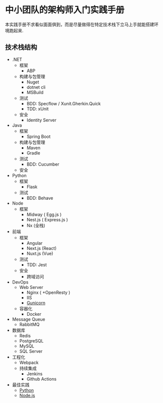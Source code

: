 # 中小团队的架构师入门实践手册

本实践手册不求看似面面俱到，而是尽量做得在特定技术栈下立马上手就能搭建环境跑起来.

## 技术栈结构

* .NET
  * 框架
    * ABP
  * 构建与包管理
    * Nuget
    * dotnet cli
    * MSBuild
  * 测试
    * BDD: Specflow / Xunit.Gherkin.Quick
    * TDD: xUnit
  * 安全
    * Identity Server
* Java
  * 框架
    * Spring Boot
  * 构建与包管理
    * Maven
    * Gradle
  * 测试
    * BDD: Cucumber
  * 安全
* Python
  * 框架
    * Flask
  * 测试
    * BDD: Behave  
* Node
  * 框架
    * Midway ( Egg.js )
    * Nest.js ( Express.js )
    * Nx (全栈)
* 前端
  * 框架
    * Angular
    * Next.js (React)
    * Nuxt.js (Vue)
  * 测试
    * TDD: Jest
  * 安全
    * 跨域访问
* DevOps
  * Web Server
    * Nginx ( +OpenResty )
    * IIS
    * [Gunicorn](https://gunicorn.org)
  * 容器化
    * Docker
* Message Queue
  * RabbitMQ  
* 数据库
  * Redis
  * PostgreSQL
  * MySQL
  * SQL Server
* 工程化
  * Webpack
  * 持续集成
    * Jenkins
    * Github Actions
* 最佳实践
  * [Python](pythonguidecn.readthedocs.io/zh/latest/index.html)
  * [Node.js](https://github.com/goldbergyoni/nodebestpractices/blob/master/README.chinese.md)
